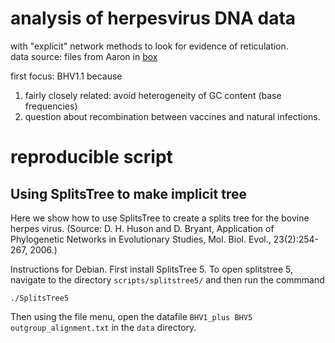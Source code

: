 # analysis of herpesvirus DNA data

with "explicit" network methods to look for evidence of reticulation.  
data source: files from Aaron in [box](https://uwmadison.app.box.com/folder/147319895420)

first focus: BHV1.1 because
1. fairly closely related: avoid heterogeneity of GC content (base frequencies)
2. question about recombination between vaccines and natural infections.


# reproducible script
## Using SplitsTree to make implicit tree
Here we show how to use SplitsTree to create a splits tree for the bovine herpes
virus. (Source: D. H. Huson and D. Bryant, Application of Phylogenetic Networks
in Evolutionary Studies, Mol. Biol. Evol., 23(2):254-267, 2006.)

Instructions for Debian. First install SplitsTree 5. To open splitstree 5,
navigate to the directory `scripts/splitstree5/` and then run the commmand

```
./SplitsTree5
```

Then using the file menu, open the datafile `BHV1_plus BHV5
outgroup_alignment.txt` in the `data` directory.

